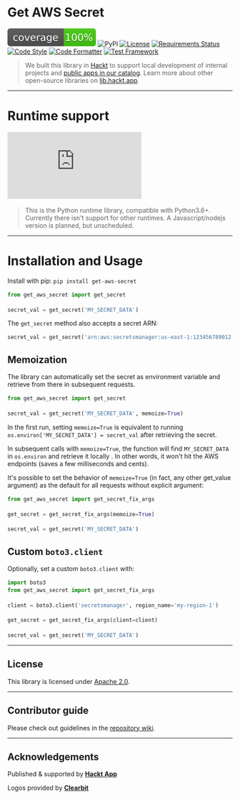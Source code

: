 # Get AWS Secret

![Test Coverage](https://raw.githubusercontent.com/hacktlib/py-get-aws-secret/main/coverage.svg)
![PyPI](https://img.shields.io/pypi/v/get-aws-secret)
[![License](https://img.shields.io/badge/License-Apache%202.0-blue.svg)](https://opensource.org/licenses/Apache-2.0)
[![Requirements Status](https://requires.io/github/hacktlib/py-get-aws-secret/requirements.svg?branch=main)](https://requires.io/github/hacktlib/py-get-aws-secret/requirements/?branch=main)
[![Code Style](https://img.shields.io/badge/code%20style-PEP8-lightgrey)](https://github.com/hhatto/autopep8/)
[![Code Formatter](https://img.shields.io/badge/formatter-autopep8-lightgrey)](https://github.com/hhatto/autopep8/)
[![Test Framework](https://img.shields.io/badge/testing-pytest-lightgrey)](https://github.com/pytest-dev/pytest/)


> We built this library in [Hackt](https://hackt.app) to support local development of internal projects and [public apps in our catalog](https://hackt.app/catalog). Learn more about other open-source libraries on [lib.hackt.app](https://lib.hackt.app/).

---


# Runtime support

![Python Logo](https://logo.clearbit.com/python.org?size=120)

> This is the Python runtime library, compatible with Python3.6+. Currently there isn't support for other runtimes. A Javascript/nodejs version is planned, but unscheduled.

---


# Installation and Usage

Install with pip: `pip install get-aws-secret`

```python
from get_aws_secret import get_secret

secret_val = get_secret('MY_SECRET_DATA')
```

The `get_secret` method also accepts a secret ARN:

```python
secret_val = get_secret('arn:aws:secretsmanager:us-east-1:123456789012:secret:MY_SECRET_DATA')
```


## Memoization

The library can automatically set the secret as environment variable and retrieve from there in subsequent requests.

```python
from get_aws_secret import get_secret

secret_val = get_secret('MY_SECRET_DATA', memoize=True)
```

In the first run, setting `memoize=True` is equivalent to running `os.environ['MY_SECRET_DATA'] = secret_val` after retrieving the secret.

In subsequent calls with `memoize=True`, the function will find `MY_SECRET_DATA` in `os.environ` and retrieve it locally . In other words, it won't hit the AWS endpoints (saves a few milliseconds and cents).

It's possible to set the behavior of `memoize=True` (in fact, any other get_value argument) as the default for all requests without explicit argument:

```python
from get_aws_secret import get_secret_fix_args

get_secret = get_secret_fix_args(memoize=True)

secret_val = get_secret('MY_SECRET_DATA')
```


## Custom `boto3.client`

Optionally, set a custom `boto3.client` with:

```python
import boto3
from get_aws_secret import get_secret_fix_args

client = boto3.client('secretsmanager', region_name='my-region-1')

get_secret = get_secret_fix_args(client=client)

secret_val = get_secret('MY_SECRET_DATA')
```

----

## License

This library is licensed under [Apache 2.0](https://raw.githubusercontent.com/hacktlib/py-get-aws-secret/main/LICENSE).

---

## Contributor guide

Please check out guidelines in the [repository wiki](https://github.com/hacktlib/py-get-aws-secret/wiki).

---

## Acknowledgements

Published & supported by [**Hackt App**](https://hackt.app)

Logos provided by [**Clearbit**](https://clearbit.com)
